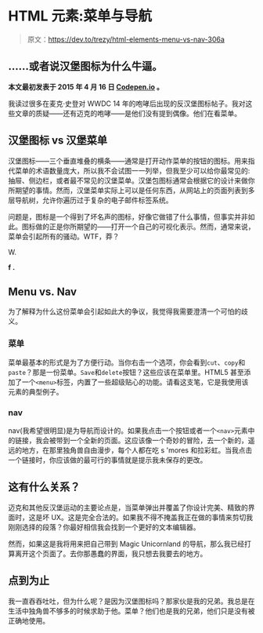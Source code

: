 # HTML 元素:菜单与导航

> 原文：<https://dev.to/trezy/html-elements-menu-vs-nav-306a>

## ……或者说汉堡图标为什么牛逼。

**本文最初发表于 2015 年 4 月 16 日 [Codepen.io](https://codepen.io/trezy/post/menu-vs-nav-or-why-the-hamburger-icon-is-awesome) 。**

我读过很多在麦克·史登对 WWDC 14 年的咆哮后出现的反汉堡图标帖子。我对这些文章的质疑——还有迈克的咆哮——是他们没有提到偶像。他们在看菜单。

## 汉堡图标 vs 汉堡菜单

汉堡图标——三个垂直堆叠的横条——通常是打开动作菜单的按钮的图标。用来指代菜单的术语数量庞大，所以我不会试图一一列举，但我至少可以给你最常见的:抽屉、侧边栏，或者最不常见的汉堡菜单。汉堡包图标通常会根据它的设计来做你所期望的事情。然而，汉堡菜单实际上可以是任何东西，从网站上的页面列表到多层导航树，允许你遍历过于复杂的电子邮件标签系统。

问题是，图标是一个得到了坏名声的图标，好像它做错了什么事情，但事实并非如此。图标做的正是你所期望的——打开一个自己的可视化表示。然而，通常来说，菜单会引起所有的骚动。WTF，莽？

W.

**f .**

## Menu vs. Nav

为了解释为什么这份菜单会引起如此大的争议，我觉得我需要澄清一个可怕的歧义。

### 菜单

菜单最基本的形式是为了方便行动。当你右击一个选项，你会看到`cut`、`copy`和`paste`？那是一份菜单。`Save`和`delete`按钮？这些应该在菜单里。HTML5 甚至添加了一个`<menu>`标签，内置了一些超级贴心的功能。请看这支笔，它是我使用该元素的典型例子。

### nav

nav(我希望很明显)是为导航而设计的。如果我点击一个按钮或者一个`<nav>`元素中的链接，我会被带到一个全新的页面。这应该像一个奇妙的冒险，去一个新的，遥远的地方，在那里独角兽自由漫步，每个人都在吃 s 'mores 和拉彩虹。当我点击一个链接时，你应该做的最可行的事情就是提示我未保存的更改。

## 这有什么关系？

迈克和其他反汉堡运动的主要论点是，当菜单弹出并覆盖了你设计完美、精致的界面时，这是坏 UX。这是完全合法的。如果我不得不掩盖我正在做的事情来剪切我刚刚选择的段落？你最好相信我会找到一个更好的文本编辑器。

然而，如果这是我将用来把自己带到 Magic Unicornland 的导航，那么我已经打算离开这个页面了。去你那愚蠢的界面，我只想去我要去的地方。

## 点到为止

我一直吞吞吐吐，但为什么呢？是因为汉堡图标吗？那家伙是我的兄弟。我总是在生活中独角兽不够多的时候求助于他。菜单？他们也是我的兄弟，他们只是没有被正确地使用。